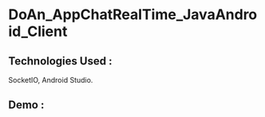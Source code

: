 # DoAn_AppChatRealTime_JavaAndroid_Client
## Technologies Used :
SocketIO, Android Studio.
## Demo :
